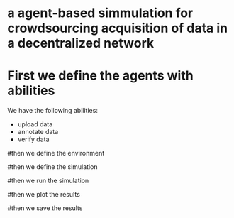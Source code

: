 
# a agent-based simmulation for crowdsourcing acquisition of data in a decentralized network

# First we define the agents with abilities

We have the following abilities:

- upload data
- annotate data
- verify data


#then we define the environment

#then we define the simulation

#then we run the simulation

#then we plot the results

#then we save the results
